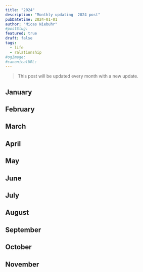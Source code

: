 ```yaml
---
title: "2024"
description: "Monthly updating  2024 post"
pubDatetime: 2024-01-01
author: "Micas Niebuhr"
#postSlug:
featured: true
draft: false
tags:
  - life
  - ralationship
#ogImage:
#canonicalURL:
---
```


> This post will be updated every month with a new update.

## January

## February

## March

## April

## May

## June

## July

## August

## September

## October

## November